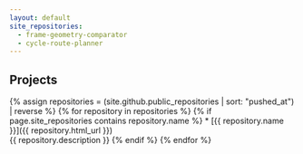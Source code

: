 ```yaml
---
layout: default
site_repositories:
  - frame-geometry-comparator
  - cycle-route-planner
---
```



Projects
--------

{% assign repositories = (site.github.public_repositories | sort: "pushed_at") | reverse %}
{% for repository in repositories %}
  {% if page.site_repositories contains repository.name %}
    * [{{ repository.name }}]({{ repository.html_url }})  
      {{ repository.description }}
  {% endif %}
{% endfor %}

